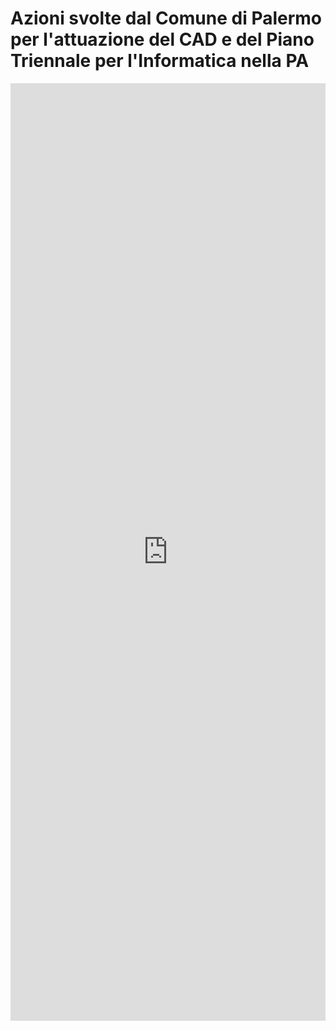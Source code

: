 # Azioni svolte dal Comune di Palermo per l'attuazione del CAD e del Piano Triennale per l'Informatica nella PA

<iframe width="100%" height="1500px" frameBorder="0" src="https://docs.google.com/document/d/1YijicjYTvPshH5ibqL0T9vYEgUWibfMuCPg7ZklbHDg/preview"></iframe>
